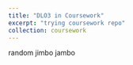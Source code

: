 ```yaml
---
title: "DLO3 in Coursework"
excerpt: "trying coursework repo"
collection: coursework 
---
```


random jimbo jambo
